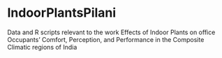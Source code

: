 # IndoorPlantsPilani
Data and R scripts relevant to the work Effects of Indoor Plants on office Occupants’ Comfort, Perception, and Performance in the Composite Climatic regions of India 
